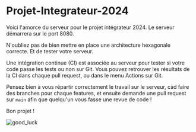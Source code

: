 
# Projet-Integrateur-2024

Voici l'amorce du serveur pour le projet intégrateur 2024. 
Le serveur démarrera sur le port 8080. 

N'oubliez pas de bien mettre en place une architecture hexagonale correcte. Et de tester votre serveur.

Une intégration continue (CI) est associée au serveur pour tester si votre code passe les tests ou non sur Git. 
Vous pouvez retrouver les résultats de la CI dans chaque pull request, ou dans le menu Actions sur Git. 

Pensez bien à vous répartir correctement le travail sur le serveur, càd faire des branches pour chaque features, et ensuite demande une pull request sur `main` afin que quelqu'un vous fasse une revue de code ! 

Bon projet !

![good_luck](https://tenor.com/fr/view/pirates-of-the-caribbean-good-luck-johnny-depp-gif-26735862.gif)

